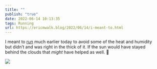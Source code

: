 ```yaml
---
title: ""
publish: "true"
date: 2022-06-14 10:13:35
tags: Running
url: https://ericmwalk.blog/2022/06/14/i-meant-to.html
---
```


I meant to [run](http://www.strava.com/activities/7307315767) much earlier today to avoid some of the heat and humidity but didn’t and was right in the thick of it. If the sun would have stayed behind the clouds that *might* have helped as well. 🥵


![](https://ericmwalk.blog/uploads/2022/3f21e43e30.jpg)